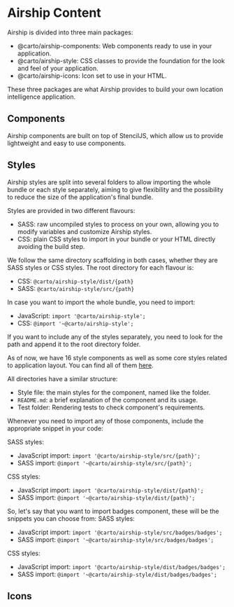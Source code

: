 # Airship Content

Airship is divided into three main packages:

- @carto/airship-components: Web components ready to use in your application.
- @carto/airship-style: CSS classes to provide the foundation for the look and feel of your application.
- @carto/airship-icons: Icon set to use in your HTML.

These three packages are what Airship provides to build your own location intelligence application.

## Components
Airship components are built on top of StencilJS, which allow us to provide lightweight and easy to use components.

## Styles
Airship styles are split into several folders to allow importing the whole bundle or each style separately, aiming to give flexibility and the possibility to reduce the size of the application's final bundle.

Styles are provided in two different flavours:
- SASS: raw uncompiled styles to process on your own, allowing you to modify variables and customize Airship styles.
- CSS: plain CSS styles to import in your bundle or your HTML directly avoiding the build step.

We follow the same directory scaffolding in both cases, whether they are SASS styles or CSS styles. The root directory for each flavour is:
- CSS: `@carto/airship-style/dist/{path}`
- SASS: `@carto/airship-style/src/{path}`

In case you want to import the whole bundle, you need to import:
- JavaScript: `import '@carto/airship-style';`
- CSS: `@import '~@carto/airship-style';`

If you want to include any of the styles separately, you need to look for the path and append it to the root directory folder.

As of now, we have 16 style components as well as some core styles related to application layout. You can find all of them [here](https://github.com/CartoDB/airship/tree/master/packages/styles/src).

All directories have a similar structure:
- Style file: the main styles for the component, named like the folder.
- `README.md`: a brief explanation of the component and its usage.
- Test folder: Rendering tests to check component's requirements.

Whenever you need to import any of those components, include the appropriate snippet in your code:

SASS styles:
- JavaScript import: `import '@carto/airship-style/src/{path}';`
- SASS import: `@import '~@carto/airship-style/src/{path}';`

CSS styles:
- JavaScript import: `import '@carto/airship-style/dist/{path}';`
- SASS import: `@import '~@carto/airship-style/dist/{path}';`

So, let's say that you want to import badges component, these will be the snippets you can choose from:
SASS styles:
- JavaScript import: `import '@carto/airship-style/src/badges/badges';`
- SASS import: `@import '~@carto/airship-style/src/badges/badges';`

CSS styles:
- JavaScript import: `import '@carto/airship-style/dist/badges/badges';`
- SASS import: `@import '~@carto/airship-style/dist/badges/badges';`

## Icons
